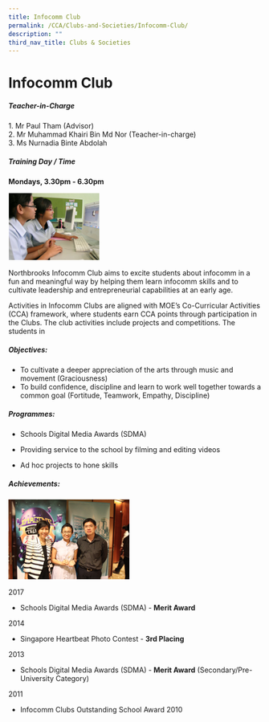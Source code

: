 ```yaml
---
title: Infocomm Club
permalink: /CCA/Clubs-and-Societies/Infocomm-Club/
description: ""
third_nav_title: Clubs & Societies
---
```




# Infocomm Club
##### Teacher-in-Charge

1. Mr Paul Tham (Advisor)  
2\. Mr Muhammad Khairi Bin Md Nor (Teacher-in-charge)  
3\. Ms Nurnadia Binte Abdolah

##### Training Day / Time

**Mondays, 3.30pm - 6.30pm**




![](/images/infocomm.png)



Northbrooks Infocomm Club aims to excite students about infocomm in a fun and meaningful way by helping them learn infocomm skills and to cultivate leadership and entrepreneurial capabilities at an early age.

Activities in Infocomm Clubs are aligned with MOE’s Co-Curricular Activities (CCA) framework, where students earn CCA points through participation in the Clubs. The club activities include projects and competitions. The students in


##### Objectives:

*   To cultivate a deeper appreciation of the arts through music and movement (Graciousness)
*   To build confidence, discipline and learn to work well together towards a common goal (Fortitude, Teamwork, Empathy, Discipline)

##### Programmes:

*   Schools Digital Media Awards (SDMA)  
    
*   Providing service to the school by filming and editing videos
    
*   Ad hoc projects to hone skills

##### Achievements:




![](/images/infocomm2.png)



 2017

*   Schools Digital Media Awards (SDMA) - **Merit Award**
	
2014

*   Singapore Heartbeat Photo Contest - **3rd Placing**

2013

*   Schools Digital Media Awards (SDMA) - **Merit Award** (Secondary/Pre-University Category)

2011

*   Infocomm Clubs Outstanding School Award 2010

